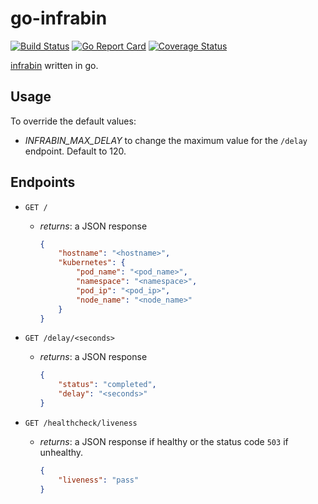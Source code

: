 # go-infrabin

[![Build Status](https://travis-ci.org/maruina/go-infrabin.svg?branch=master)](https://travis-ci.org/maruina/go-infrabin)
[![Go Report Card](https://goreportcard.com/badge/github.com/maruina/go-infrabin)](https://goreportcard.com/report/github.com/maruina/go-infrabin)
[![Coverage Status](https://coveralls.io/repos/github/maruina/go-infrabin/badge.svg?branch=master)](https://coveralls.io/github/maruina/go-infrabin?branch=master)

[infrabin](https://github.com/maruina/infrabin) written in go.

## Usage

To override the default values:

* _INFRABIN_MAX_DELAY_ to change the maximum value for the `/delay` endpoint. Default to 120.

## Endpoints

* `GET /`
  * _returns_: a JSON response

    ```json
    {
        "hostname": "<hostname>",
        "kubernetes": {
            "pod_name": "<pod_name>",
            "namespace": "<namespace>",
            "pod_ip": "<pod_ip>",
            "node_name": "<node_name>"
        }
    }
    ```

* `GET /delay/<seconds>`
  * _returns_: a JSON response

    ```json
    {
        "status": "completed",
        "delay": "<seconds>"
    }
    ```

* `GET /healthcheck/liveness`
  * _returns_: a JSON response if healthy or the status code `503` if unhealthy.

    ```json
    {
        "liveness": "pass"
    }
    ```
